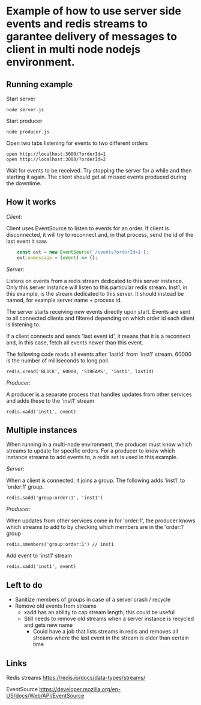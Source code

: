 # Example of how to use server side events and redis streams to garantee delivery of messages to client in multi node nodejs environment.

## Running example

Start server

    node server.js

Start producer

    node producer.js

Open two tabs listening for events to two different orders

    open http://localhost:3000/?orderId=1
    open http://localhost:3000/?orderId=2

Wait for events to be received. Try stopping the server for a while and then starting it again. The client should get all missed events produced during the downtime.

## How it works

_Client_:

Client uses EventSource to listen to events for an order. If client is disconnected, it will try to reconnect and, in that process, send the id of the last event it saw.

```javascript
    const evt = new EventSource('/events?orderId=1');
    evt.onmessage = (event) => {};
```

_Server_:

Listens on events from a redis stream dedicated to this server instance. 
Only this server instance will listen to this particular redis stream. Inst1, in this example, is the stream dedicated to this server. It should instead be named, for example server name + process id.

The server starts receiving new events directly upon start. Events are sent to all connected clients and filtered depending on which order id each client is listening to.

If a client connects and sends 'last event id', it means that it is a reconnect and, in this case, fetch all events newer than this event.

The following code reads all events after 'lastId' from 'inst1' stream. 
60000 is the number of milliseconds to long poll.

    redis.xread('BLOCK', 60000, 'STREAMS', 'inst1', lastId)

_Producer_:

A producer is a separate process that handles updates from other services and adds these to the 'inst1' stream

    redis.xadd('inst1', event)

## Multiple instances

When running in a multi-node environment, the producer must know which streams to update for specific orders. For a producer to know which instance streams to add events to, a redis set is used in this example.

_Server_:

When a client is connected, it joins a group.
The following adds 'inst1' to 'order:1' group.

    redis.sadd('group:order:1', 'inst1')

_Producer_:

When updates from other services come in for 'order:1', the producer knows which streams to add to by checking which members are in the 'order:1' group

    redis.smembers('group:order:1') // inst1

Add event to 'inst1' stream

    redis.xadd('inst1', event)

##  Left to do

- Sanitize members of groups in case of a server crash / recycle
- Remove old events from streams
    - xadd has an ability to cap stream length; this could be useful
    - Still needs to remove old streams when a server instance is recycled and gets new name
        - Could have a job that lists streams in redis and removes all streams where the last event in the stream is older than certain time
## Links

Redis streams
https://redis.io/docs/data-types/streams/

EventSource
https://developer.mozilla.org/en-US/docs/Web/API/EventSource